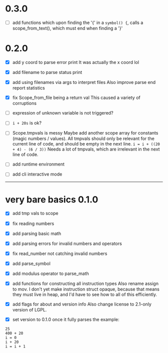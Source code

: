 # 0.3.0

- [ ] add functions
which upon finding the '{' in a `symbol() {`,
calls a scope_from_text(), which must end when finding a '}'

# 0.2.0

- [x] add y coord to parse error print
It was actually the x coord lol

- [x] add filename to parse status print

- [x] add using filenames via args to interpret files
Also improve parse end report statistics 

- [x] fix Scope_from_file being a return val
This caused a variety of corruptions

- [ ] expression of unknown variable is not triggered?

- [ ] `i + 20s` is ok?

- [ ] Scope.tmpvals is messy
Maybe add another scope array for constants (magic numbers / values).
All tmpvals should only be relevant for the current line of code,
and should be empty in the next line.
`i = i + ((20 + 4) - (6 / 3))`
Needs a lot of tmpvals, which are irrelevant in the next line of code.

- [ ] add runtime environment

- [ ] add cli interactive mode

-----

# very bare basics 0.1.0

- [x] add tmp vals to scope

- [x] fix reading numbers

- [x] add parsing basic math

- [x] add parsing errors for invalid numbers and operators

- [x] fix read_number not catching invalid numbers

- [x] add parse_symbol

- [x] add modulus operator to parse_math

- [x] add functions for constructing all instruction types
Also rename assign to mov.
I don't yet make instruction struct opaque,
because that means they must live in heap,
and I'd have to see how to all of this efficiently.

- [x] add flags for about and version info
Also change license to 2.1-only version of LGPL.

- [x] set version to 0.1.0
once it fully parses the example:
```
25
400 + 20
i = 0
i + 20
i = i + 1
```
